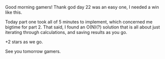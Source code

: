 Good morning gamers! Thank god day 22 was an easy one, I needed a win like this.

Today part one took all of 5 minutes to implement, which concerned me bigtime for part 2. That said,
I found an O(N)(?) solution that is all about just iterating through calculations, and saving results
as you go.

+2 stars as we go.

See you tomorrow gamers.
